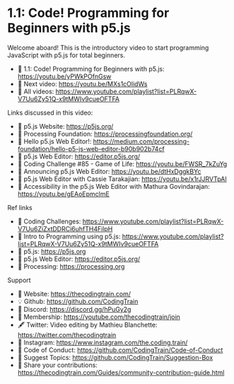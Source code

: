  # 1.1: Code! Programming for Beginners with p5.js
 
Welcome aboard! This is the introductory video to start programming JavaScript with p5.js for total beginners.

-   🔗  1.1: Code! Programming for Beginners with p5.js: https://youtu.be/yPWkPOfnGsw
-   🎥  Next video: https://youtu.be/MXs1cOlidWs 
-   🎥  All videos: https://www.youtube.com/playlist?list=PLRqwX-V7Uu6Zy51Q-x9tMWIv9cueOFTFA

Links discussed in this video:
-   🔗  p5.js Website: https://p5js.org/
-   🔗  Processing Foundation: https://processingfoundation.org/
-   🔗  Hello p5.js Web Editor!: https://medium.com/processing-foundation/hello-p5-js-web-editor-b90b902b74cf
-   🔗  p5.js Web Editor: https://editor.p5js.org/
-   🎥  Coding Challenge #85 - Game of Life: https://youtu.be/FWSR_7kZuYg
-   🎥  Announcing p5.js Web Editor: https://youtu.be/dtHxDggkBYc
-   🎥  p5.js Web Editor with Cassie Tarakajian: https://youtu.be/x1rJJRVTpAI
-   🎥  Accessibility in the p5.js Web Editor with Mathura Govindarajan: https://youtu.be/gEAoEpmclmE 

Ref links
-   🎥  Coding Challenges: https://www.youtube.com/playlist?list=PLRqwX-V7Uu6ZiZxtDDRCi6uhfTH4FilpH
-   🎥  Intro to Programming using p5.js: https://www.youtube.com/playlist?list=PLRqwX-V7Uu6Zy51Q-x9tMWIv9cueOFTFA
-   🔗 p5.js: https://p5js.org
-   🔗 p5.js Web Editor: https://editor.p5js.org/ 
-   🔗 Processing: https://processing.org

Support
-   🚂  Website: https://thecodingtrain.com/
-   💡  Github: https://github.com/CodingTrain
-   💬  Discord: https://discord.gg/hPuGy2g
-   💖  Membership: https://youtube.com/thecodingtrain/join
-   🖋️  Twitter: Video editing by Mathieu Blanchette: https://twitter.com/thecodingtrain
-   📸  Instagram: https://www.instagram.com/the.coding.train/
-   📄  Code of Conduct: https://github.com/CodingTrain/Code-of-Conduct
-   🚩  Suggest Topics: https://github.com/CodingTrain/Suggestion-Box
-   👾  Share your contributions: https://thecodingtrain.com/Guides/community-contribution-guide.html
